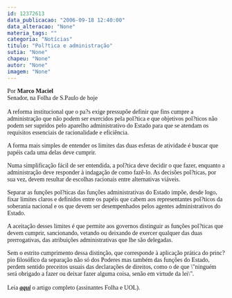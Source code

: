 ```yaml
---
id: 12372613
data_publicacao: "2006-09-18 12:40:00"
data_alteracao: "None"
materia_tags: ""
categoria: "Notícias"
titulo: "Pol?tica e administração"
sutia: "None"
chapeu: "None"
autor: "None"
imagem: "None"
---
```

<p><P><FONT face=Verdana>Por <STRONG>Marco Maciel</STRONG><BR>Senador, na Folha de S.Paulo de hoje<BR><BR>A reforma institucional que o pa?s exige pressupõe definir que fins cumpre a administração que não podem ser exercidos pela pol?tica e que objetivos pol?ticos não podem ser supridos pelo aparelho administrativo do Estado para que se atendam os requisitos essenciais de racionalidade e eficiência.</FONT></P></p>
<p><P><FONT face=Verdana>A forma mais simples de entender os limites das duas esferas de atividade é buscar que papéis cada uma delas deve cumprir. </FONT></P></p>
<p><P><FONT face=Verdana>Numa simplificação fácil de ser entendida, a pol?tica deve decidir o que fazer, enquanto a administração deve responder à indagação de como fazê-lo. As decisões pol?ticas, por sua vez, devem resultar de escolhas racionais entre alternativas viáveis. </FONT></P></p>
<p><P><FONT face=Verdana>Separar as funções pol?ticas das funções administrativas do Estado impõe, desde logo, fixar limites claros e definidos entre os papéis que cabem aos representantes pol?ticos da soberania nacional e os que devem ser desempenhados pelos agentes administrativos do Estado. </FONT></P></p>
<p><P><FONT face=Verdana>A aceitação desses limites é que permite aos governos distinguir as funções pol?ticas que devem cumprir, sancionando, vetando ou deixando de exercer qualquer das duas prerrogativas, das atribuições administrativas que lhe são delegadas. </FONT></P></p>
<p><P><FONT face=Verdana>Sem o estrito cumprimento dessa distinção, que corresponde à aplicação prática do princ?pio filosófico da separação não só dos Poderes mas também das funções do Estado, perdem sentido preceitos usuais das declarações de direitos, como o de que \"ninguém será obrigado a fazer ou deixar fazer alguma coisa, senão em virtude da lei\".<BR><BR>Leia <STRONG><EM><A href=\"https://www1.folha.uol.com.br/fsp/opiniao/fz1809200608.htm\" target=_blank>aqui</A></EM></STRONG> o artigo completo (assinantes Folha e UOL).</FONT></P> </p>
